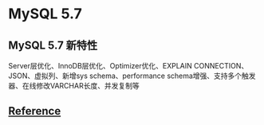 # MySQL 5.7

## MySQL 5.7 新特性


Server层优化、InnoDB层优化、Optimizer优化、EXPLAIN CONNECTION、JSON、虚拟列、新增sys schema、performance schema增强、支持多个触发器、在线修改VARCHAR长度、并发复制等

## [Reference](./Reference.md)

